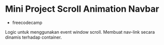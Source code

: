 # Mini Project Scroll Animation Navbar

- freecodecamp

Logic untuk menggunakan event window scroll.
Membuat nav-link secara dinamis terhadap container.
